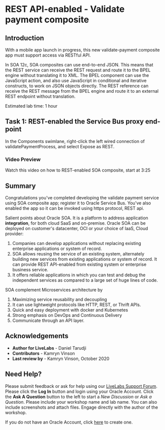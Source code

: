 # REST API-enabled - Validate payment composite

## Introduction
With a mobile app launch in progress, this new validate-payment composite app must support access via RESTful API.

In SOA 12c, SOA composites can use end-to-end JSON. This means that the REST service can receive the REST request and route it to the BPEL engine without translating it to XML. The BPEL component can use the JavaScript action, and also use JavaScript in conditional and iterative constructs, to work on JSON objects directly. The REST reference can receive the REST message from the BPEL engine and route it to an external REST endpoint without translation.

Estimated lab time: 1 hour

## Task 1:   REST-enabled the Service Bus proxy end-point

In the Components swimlane, right-click the left wired connection of validatePaymentProcess, and select Expose as REST.

### Video Preview

Watch this video on how to REST-enabled SOA composite, start at 3:25

[](youtube:50i0b8ry-z8)


## **Summary**

Congratulations you've completed developing the validate payment service using SOA composite app; register it to Oracle Service Bus. You've also enabled the app so it can be invoked using https protocol, REST api.

Salient points about Oracle SOA. It is a platform to address application **integration**, for both cloud SaaS and on-premise. Oracle SOA can be deployed on customer's datacenter, OCI or your choice of IaaS, Cloud provider:

1. Companies can develop applications without replacing existing enterprise applications or system of record.
2. SOA allows reusing the service of an existing system, alternately building new services from existing applications or system of record. It can provide REST API-enabled from existing system or enterprise business service.
3. It offers reliable applications in which you can test and debug the independent services as compared to a large set of huge lines of code.

SOA complement Microservices architecture by 
1. Maximizing service reusability and decoupling 
2. It can use lightweight protocols like HTTP, REST, or Thrift APIs. 
3. Quick and easy deployment with docker and Kubernetes
4. Strong emphasis on DevOps and Continuous Delivery 
5. Communicate through an API layer.
   
<!-- You may proceed to next module in the advance workshop - build the process order application using soa composite.

## The advance workshop
Once this workshop is completed. Next step is an advance workshop. In the advance workshop is to build a new order processing system for Avitek, referred to as ProcessOrder.

For the new business requirements in Avitek ‘s new order processing system:
1. Many different types of clients will access it over different protocols and data formats, including mobile devices.
2. With a mobile app launch in progress, next year at the latest, the new order processing system must support access via RESTful API.
3. It must allow existing systems to place orders using xml files and CSV files. These should be processed and fulfilled using the same new order provisioning infrastructure.

To build new order processing composite application, you will use templates. This is a new feature in SOA Suite 12c that can be used in BPEL. As well as Service Bus application. Here are the steps needed for this module:
1. Open e2e-1201-servicebus application and import Pipeline template resources (new feature!).
2. Next steps:
   - Configure ProcessOrder Business Service.
   - Configure Pipeline and Proxy using Pipeline template.
   - Test your application end-to-end.

You will leverage the validatePayment service you built in previous module.
At the end of this module, your solution will look similar to the following process flow diagram:

![](images/3/Module3-SOA.png) -->


 <!-- [Click here to navigate to Module 4](4-add-new-channel-for-ordering.md) -->

## Acknowledgements
* **Author for LiveLabs** - Daniel Tarudji
* **Contributors** - Kamryn Vinson
* **Last review by** - Kamryn Vinson, October 2020

## Need Help?
Please submit feedback or ask for help using our [LiveLabs Support Forum](https://community.oracle.com/tech/developers/categories/livelabsdiscussions). Please click the **Log In** button and login using your Oracle Account. Click the **Ask A Question** button to the left to start a *New Discussion* or *Ask a Question*.  Please include your workshop name and lab name.  You can also include screenshots and attach files.  Engage directly with the author of the workshop.

If you do not have an Oracle Account, click [here](https://profile.oracle.com/myprofile/account/create-account.jspx) to create one.